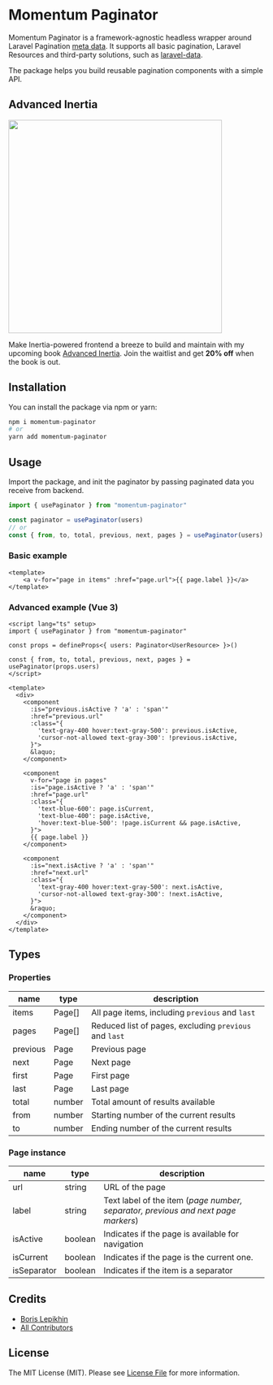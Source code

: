 # Momentum Paginator

Momentum Paginator is a framework-agnostic headless wrapper around Laravel Pagination [meta data](https://laravel.com/docs/9.x/pagination#converting-results-to-json). It supports all basic pagination, Laravel Resources and third-party solutions, such as [laravel-data](https://spatie.be/docs/laravel-data/v1/as-a-resource/from-data-to-resource).

The package helps you build reusable pagination components with a simple API.

## Advanced Inertia

[<img src="https://inertia.monster/og5.png" width="420px" />](https://inertia.monster)

Make Inertia-powered frontend a breeze to build and maintain with my upcoming book [Advanced Inertia](https://inertia.monster/). Join the waitlist and get **20% off** when the book is out.

## Installation

You can install the package via npm or yarn:

```bash
npm i momentum-paginator
# or
yarn add momentum-paginator
```

## Usage

Import the package, and init the paginator by passing paginated data you receive from backend.

```typescript
import { usePaginator } from "momentum-paginator"

const paginator = usePaginator(users)
// or
const { from, to, total, previous, next, pages } = usePaginator(users)
```

### Basic example

```vue
<template>
    <a v-for="page in items" :href="page.url">{{ page.label }}</a>
</template>
```

### Advanced example (Vue 3)

```vue
<script lang="ts" setup>
import { usePaginator } from "momentum-paginator"

const props = defineProps<{ users: Paginator<UserResource> }>()

const { from, to, total, previous, next, pages } = usePaginator(props.users)
</script>

<template>
  <div>
    <component
      :is="previous.isActive ? 'a' : 'span'"
      :href="previous.url"
      :class="{
        'text-gray-400 hover:text-gray-500': previous.isActive,
        'cursor-not-allowed text-gray-300': !previous.isActive,
      }">
      &laquo;
    </component>

    <component
      v-for="page in pages"
      :is="page.isActive ? 'a' : 'span'"
      :href="page.url"
      :class="{
        'text-blue-600': page.isCurrent,
        'text-blue-400': page.isActive,
        'hover:text-blue-500': !page.isCurrent && page.isActive,
      }">
      {{ page.label }}
    </component>

    <component
      :is="next.isActive ? 'a' : 'span'"
      :href="next.url"
      :class="{
        'text-gray-400 hover:text-gray-500': next.isActive,
        'cursor-not-allowed text-gray-300': !next.isActive,
      }">
      &raquo;
    </component>
  </div>
</template>
```

## Types

### Properties
| name     | type   | description                                            |
|----------|--------|--------------------------------------------------------|
| items    | Page[] | All page items, including `previous` and `last`        |
| pages    | Page[] | Reduced list of pages, excluding `previous` and `last` |
| previous | Page   | Previous page                                          |
| next     | Page   | Next page                                              |
| first    | Page   | First page                                             |
| last     | Page   | Last page                                              |
| total    | number | Total amount of results available                      |
| from     | number | Starting number of the current results                 |
| to       | number | Ending number of the current results                   |

### Page instance
| name        | type    | description                                                                       |
|-------------|---------|-----------------------------------------------------------------------------------|
| url         | string  | URL of the page                                                                   |
| label       | string  | Text label of the item (*page number, separator, previous and next page markers*) |
| isActive    | boolean | Indicates if the page is available for navigation                                 |
| isCurrent   | boolean | Indicates if the page is the current one.                                         |
| isSeparator | boolean | Indicates if the item is a separator                                              |

## Credits

- [Boris Lepikhin](https://twitter.com/lepikhinb)
- [All Contributors](../../contributors)

## License

The MIT License (MIT). Please see [License File](LICENSE.md) for more information.